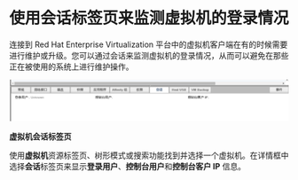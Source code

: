 # 使用会话标签页来监测虚拟机的登录情况

连接到 Red Hat Enterprise Virtualization 平台中的虚拟机客户端在有的时候需要进行维护或升级。您可以通过会话来监测虚拟机的登录情况，从而可以避免在那些正在被使用的系统上进行维护操作。

![](../images/vm_sessions.png)

**虚拟机会话标签页**


使用**虚拟机**资源标签页、树形模式或搜索功能找到并选择一个虚拟机。在详情框中选择**会话**标签页来显示**登录用户**、**控制台用户**和**控制台客户 IP** 信息。
